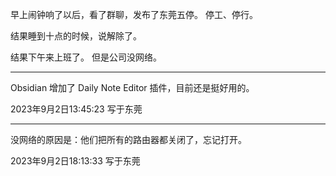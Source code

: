 早上闹钟响了以后，看了群聊，发布了东莞五停。
停工、停行。

结果睡到十点的时候，说解除了。

结果下午来上班了。 但是公司没网络。

---
Obsidian 增加了 Daily Note Editor 插件，目前还是挺好用的。

2023年9月2日13:45:23 写于东莞

---
没网络的原因是：他们把所有的路由器都关闭了，忘记打开。

2023年9月2日18:13:33 写于东莞
